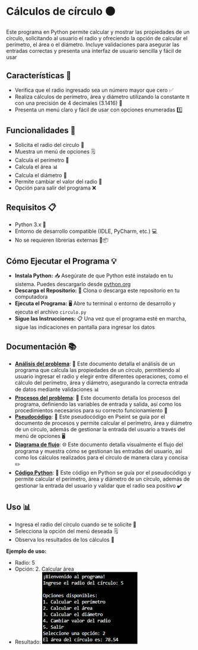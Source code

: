 # Cálculos de círculo ⚫
Este programa en Python permite calcular y mostrar las propiedades de un círculo, solicitando al usuario el radio y ofreciendo la opción de calcular el perímetro, el área o el diámetro. Incluye validaciones para asegurar las entradas correctas y presenta una interfaz de usuario sencilla y fácil de usar

## Características 🌟
- Verifica que el radio ingresado sea un número mayor que cero ✅
- Realiza cálculos de perímetro, área y diámetro utilizando la constante π con una precisión de 4 decimales (3.1416) 🔢
- Presenta un menú claro y fácil de usar con opciones enumeradas 1️⃣

## Funcionalidades 🚀
- Solicita el radio del círculo 📏
- Muestra un menú de opciones 🗒️
- Calcula el perímetro 📐
- Calcula el área 📊
- Calcula el diámetro 🔵
- Permite cambiar el valor del radio 🔄
- Opción para salir del programa ❌

## Requisitos 📋
- Python 3.x 🐍
- Entorno de desarrollo compatible (IDLE, PyCharm, etc.) 💻
- No se requieren librerías externas 🚫📦

## Cómo Ejecutar el Programa 💡
- **Instala Python:** 📥 Asegúrate de que Python esté instalado en tu sistema. Puedes descargarlo desde [python.org](https://www.python.org/) 
- **Descarga el Repositorio:** 📂 Clona o descarga este repositorio en tu computadora 
- **Ejecuta el Programa:** 🖥️ Abre tu terminal o entorno de desarrollo y ejecuta el archivo `circulo.py` 
- **Sigue las Instrucciones:** 📋 Una vez que el programa esté en marcha, sigue las indicaciones en pantalla para ingresar los datos 

## Documentación 📚
- **[Análisis del problema](docs/Análisis%20Circulo.pdf)**: 📝 Este documento detalla el análisis de un programa que calcula las propiedades de un círculo, permitiendo al usuario ingresar el radio y elegir entre diferentes operaciones, como el cálculo del perímetro, área y diámetro, asegurando la correcta entrada de datos mediante validaciones 📊
- **[Procesos del problema](docs/Algoritmo%20Circulo.pdf)**: 🔧 Este documento detalla los procesos del programa, definiendo las variables de entrada y salida, así como los procedimientos necesarios para su correcto funcionamiento 🔄
- **[Pseudocódigo](docs/calculoCirculo.psc)**: 📜 Este pseudocódigo en Pseint se guía por el documento de procesos y permite calcular el perímetro, área y diámetro de un círculo, además de gestionar la entrada del usuario a través del menú de opciones 🖥️
- **[Diagrama de flujo](docs/Diagrama%20de%20Flujo%20Circulo.pdf)**: 🌐 Este documento detalla visualmente el flujo del programa y muestra cómo se gestionan las entradas del usuario, así como los cálculos realizados para el círculo de manera clara y concisa ✏️
- **[Código Python](circulo.py)**: 🐍 Este código en Python se guía por el pseudocódigo y permite calcular el perímetro, área y diámetro de un círculo, además de gestionar la entrada del usuario y validar que el radio sea positivo ✔️

## Uso 📊
- Ingresa el radio del círculo cuando se te solicite 📏
- Selecciona la opción del menú deseada 🗒️
- Observa los resultados de los cálculos 👀

**Ejemplo de uso:**
- Radio: 5
- Opción: 2. Calcular área
- Resultado:
![Ejemplo de ejecucion](docs/ejecucion.png)
